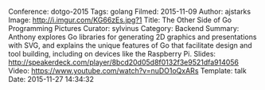 Conference: dotgo-2015
Tags: golang
Filmed: 2015-11-09
Author: ajstarks
Image: http://i.imgur.com/KG66zEs.jpg?1
Title: The Other Side of Go Programming Pictures
Curator: sylvinus
Category: Backend
Summary: Anthony explores Go libraries for generating 2D graphics and presentations with SVG, and explains the unique features of Go that facilitate design and tool building, including on devices like the Raspberry Pi.
Slides: http://speakerdeck.com/player/8bcd20d05d8f0132f3e9521dfa914056
Video: https://www.youtube.com/watch?v=nuDO1oQxARs
Template: talk
Date: 2015-11-27 14:34:32